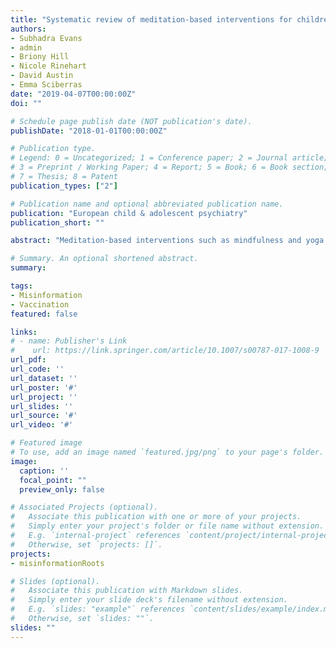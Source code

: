 ```yaml
---
title: "Systematic review of meditation-based interventions for children with ADHD"
authors:
- Subhadra Evans
- admin
- Briony Hill
- Nicole Rinehart
- David Austin
- Emma Sciberras
date: "2019-04-07T00:00:00Z"
doi: ""

# Schedule page publish date (NOT publication's date).
publishDate: "2018-01-01T00:00:00Z"

# Publication type.
# Legend: 0 = Uncategorized; 1 = Conference paper; 2 = Journal article;
# 3 = Preprint / Working Paper; 4 = Report; 5 = Book; 6 = Book section;
# 7 = Thesis; 8 = Patent
publication_types: ["2"]

# Publication name and optional abbreviated publication name.
publication: "European child & adolescent psychiatry"
publication_short: ""

abstract: "Meditation-based interventions such as mindfulness and yoga are commonly practiced in the general community to improve mental and physical health. Parents, teachers and healthcare providers are also increasingly using such interventions with children. This review examines the use of meditation-based interventions in the treatment of children with Attention-Deficit Hyperactivity Disorder (ADHD). Electronic databases searched included PsycINFO, Medline, CINAHL, and AMED. Inclusion criteria involved children (aged to 18 years) diagnosed with ADHD, delivery of a meditation-based intervention to children and/or parents, and publication in a peer-reviewed journal. Studies were identified and coded using standard criteria, risk of bias was assessed using Risk of Bias in Non-randomised Studies- of interventions (ROBINS-I), and effect sizes were calculated. A total of 16 studies were identified (8 that included children in treatment, and 8 that included combined parent-child treatment). Results indicated that risk of bias was high across studies. At this stage, no definitive conclusions can be offered regarding the utility of meditation-based interventions for children with ADHD and/or their parents, since the methodological quality of the studies reviewed is low. Future well designed research is needed to establish the efficacy of meditation-based interventions, including commonly used practices such as mindfulness, before recommendations can be made for children with ADHD and their families."

# Summary. An optional shortened abstract.
summary: 

tags:
- Misinformation
- Vaccination
featured: false

links:
# - name: Publisher's Link
#    url: https://link.springer.com/article/10.1007/s00787-017-1008-9
url_pdf: 
url_code: ''
url_dataset: ''
url_poster: '#'
url_project: ''
url_slides: ''
url_source: '#'
url_video: '#'

# Featured image
# To use, add an image named `featured.jpg/png` to your page's folder. 
image:
  caption: ''
  focal_point: ""
  preview_only: false

# Associated Projects (optional).
#   Associate this publication with one or more of your projects.
#   Simply enter your project's folder or file name without extension.
#   E.g. `internal-project` references `content/project/internal-project/index.md`.
#   Otherwise, set `projects: []`.
projects:
- misinformationRoots

# Slides (optional).
#   Associate this publication with Markdown slides.
#   Simply enter your slide deck's filename without extension.
#   E.g. `slides: "example"` references `content/slides/example/index.md`.
#   Otherwise, set `slides: ""`.
slides: ""
---
```

